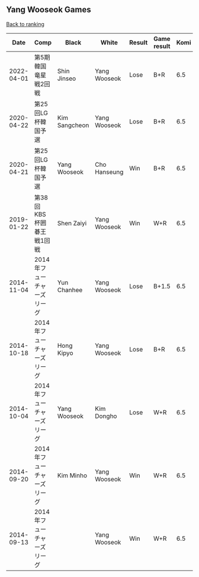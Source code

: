 ## Yang Wooseok Games

[Back to ranking](../../index.md)




| **Date** | **Comp** | **Black** | **White** | **Result** | **Game result** | **Komi** | **Rating** | **Diff** | 
| --- | --- | --- | --- | --- | --- | --- | --- | --- |
| 2022-04-01 | 第5期韓国竜星戦2回戦 | Shin Jinseo | Yang Wooseok | Lose | B+R | 6.5 | 3289.0 | 0.0 | 
| 2020-04-22 | 第25回LG杯韓国予選 | Kim Sangcheon | Yang Wooseok | Lose | B+R | 6.5 | 3289.0 | 236.0 | 
| 2020-04-21 | 第25回LG杯韓国予選 | Yang Wooseok | Cho Hanseung | Win | B+R | 6.5 | 3053.0 | 0.0 | 
| 2019-01-22 | 第38回KBS杯囲碁王戦1回戦 | Shen Zaiyi | Yang Wooseok | Win | W+R | 6.5 | 3053.0 | 0.0 | 
| 2014-11-04 | 2014年フューチャーズリーグ | Yun Chanhee | Yang Wooseok | Lose | B+1.5 | 6.5 | 3053.0 | 13.0 | 
| 2014-10-18 | 2014年フューチャーズリーグ | Hong Kipyo | Yang Wooseok | Lose | B+R | 6.5 | 3040.0 | -52.0 | 
| 2014-10-04 | 2014年フューチャーズリーグ | Yang Wooseok | Kim Dongho | Lose | W+R | 6.5 | 3092.0 | 22.0 | 
| 2014-09-20 | 2014年フューチャーズリーグ | Kim Minho | Yang Wooseok | Win | W+R | 6.5 | 3070.0 | 147.0 | 
| 2014-09-13 | 2014年フューチャーズリーグ |  | Yang Wooseok | Win | W+R | 6.5 | 2923.0 | missing |





